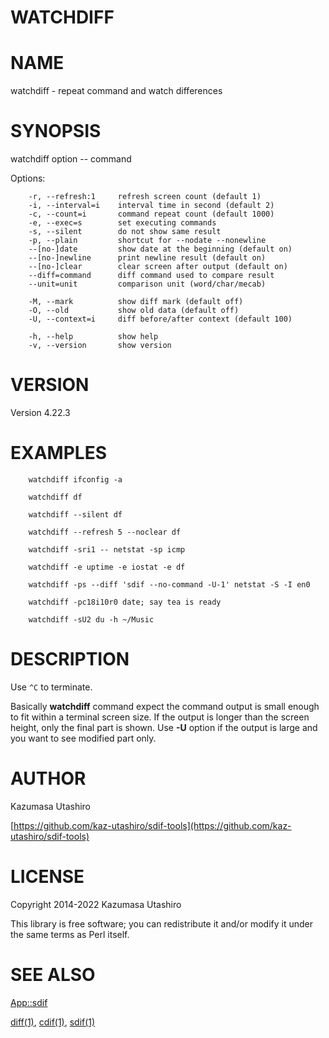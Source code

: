 # WATCHDIFF

# NAME

watchdiff - repeat command and watch differences

# SYNOPSIS

watchdiff option -- command

Options:

        -r, --refresh:1     refresh screen count (default 1)
        -i, --interval=i    interval time in second (default 2)
        -c, --count=i       command repeat count (default 1000)
        -e, --exec=s        set executing commands
        -s, --silent        do not show same result
        -p, --plain         shortcut for --nodate --nonewline
        --[no-]date         show date at the beginning (default on)
        --[no-]newline      print newline result (default on)
        --[no-]clear        clear screen after output (default on)
        --diff=command      diff command used to compare result
        --unit=unit         comparison unit (word/char/mecab)

        -M, --mark          show diff mark (default off)
        -O, --old           show old data (default off)
        -U, --context=i     diff before/after context (default 100)

        -h, --help          show help
        -v, --version       show version

# VERSION

Version 4.22.3

# EXAMPLES

        watchdiff ifconfig -a

        watchdiff df

        watchdiff --silent df

        watchdiff --refresh 5 --noclear df

        watchdiff -sri1 -- netstat -sp icmp

        watchdiff -e uptime -e iostat -e df

        watchdiff -ps --diff 'sdif --no-command -U-1' netstat -S -I en0

        watchdiff -pc18i10r0 date; say tea is ready

        watchdiff -sU2 du -h ~/Music

# DESCRIPTION

Use `^C` to terminate.

Basically **watchdiff** command expect the command output is small
enough to fit within a terminal screen size.  If the output is longer
than the screen height, only the final part is shown.  Use **-U**
option if the output is large and you want to see modified part only.

# AUTHOR

Kazumasa Utashiro

[https://github.com/kaz-utashiro/sdif-tools](https://github.com/kaz-utashiro/sdif-tools)

# LICENSE

Copyright 2014-2022 Kazumasa Utashiro

This library is free software; you can redistribute it and/or modify
it under the same terms as Perl itself.

# SEE ALSO

[App::sdif](https://metacpan.org/pod/App%3A%3Asdif)

[diff(1)](http://man.he.net/man1/diff), [cdif(1)](http://man.he.net/man1/cdif), [sdif(1)](http://man.he.net/man1/sdif)
